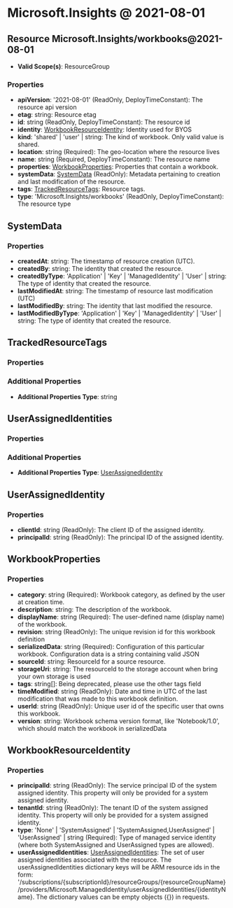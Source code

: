 # Microsoft.Insights @ 2021-08-01

## Resource Microsoft.Insights/workbooks@2021-08-01
* **Valid Scope(s)**: ResourceGroup
### Properties
* **apiVersion**: '2021-08-01' (ReadOnly, DeployTimeConstant): The resource api version
* **etag**: string: Resource etag
* **id**: string (ReadOnly, DeployTimeConstant): The resource id
* **identity**: [WorkbookResourceIdentity](#workbookresourceidentity): Identity used for BYOS
* **kind**: 'shared' | 'user' | string: The kind of workbook. Only valid value is shared.
* **location**: string (Required): The geo-location where the resource lives
* **name**: string (Required, DeployTimeConstant): The resource name
* **properties**: [WorkbookProperties](#workbookproperties): Properties that contain a workbook.
* **systemData**: [SystemData](#systemdata) (ReadOnly): Metadata pertaining to creation and last modification of the resource.
* **tags**: [TrackedResourceTags](#trackedresourcetags): Resource tags.
* **type**: 'Microsoft.Insights/workbooks' (ReadOnly, DeployTimeConstant): The resource type

## SystemData
### Properties
* **createdAt**: string: The timestamp of resource creation (UTC).
* **createdBy**: string: The identity that created the resource.
* **createdByType**: 'Application' | 'Key' | 'ManagedIdentity' | 'User' | string: The type of identity that created the resource.
* **lastModifiedAt**: string: The timestamp of resource last modification (UTC)
* **lastModifiedBy**: string: The identity that last modified the resource.
* **lastModifiedByType**: 'Application' | 'Key' | 'ManagedIdentity' | 'User' | string: The type of identity that created the resource.

## TrackedResourceTags
### Properties
### Additional Properties
* **Additional Properties Type**: string

## UserAssignedIdentities
### Properties
### Additional Properties
* **Additional Properties Type**: [UserAssignedIdentity](#userassignedidentity)

## UserAssignedIdentity
### Properties
* **clientId**: string (ReadOnly): The client ID of the assigned identity.
* **principalId**: string (ReadOnly): The principal ID of the assigned identity.

## WorkbookProperties
### Properties
* **category**: string (Required): Workbook category, as defined by the user at creation time.
* **description**: string: The description of the workbook.
* **displayName**: string (Required): The user-defined name (display name) of the workbook.
* **revision**: string (ReadOnly): The unique revision id for this workbook definition
* **serializedData**: string (Required): Configuration of this particular workbook. Configuration data is a string containing valid JSON
* **sourceId**: string: ResourceId for a source resource.
* **storageUri**: string: The resourceId to the storage account when bring your own storage is used
* **tags**: string[]: Being deprecated, please use the other tags field
* **timeModified**: string (ReadOnly): Date and time in UTC of the last modification that was made to this workbook definition.
* **userId**: string (ReadOnly): Unique user id of the specific user that owns this workbook.
* **version**: string: Workbook schema version format, like 'Notebook/1.0', which should match the workbook in serializedData

## WorkbookResourceIdentity
### Properties
* **principalId**: string (ReadOnly): The service principal ID of the system assigned identity. This property will only be provided for a system assigned identity.
* **tenantId**: string (ReadOnly): The tenant ID of the system assigned identity. This property will only be provided for a system assigned identity.
* **type**: 'None' | 'SystemAssigned' | 'SystemAssigned,UserAssigned' | 'UserAssigned' | string (Required): Type of managed service identity (where both SystemAssigned and UserAssigned types are allowed).
* **userAssignedIdentities**: [UserAssignedIdentities](#userassignedidentities): The set of user assigned identities associated with the resource. The userAssignedIdentities dictionary keys will be ARM resource ids in the form: '/subscriptions/{subscriptionId}/resourceGroups/{resourceGroupName}/providers/Microsoft.ManagedIdentity/userAssignedIdentities/{identityName}. The dictionary values can be empty objects ({}) in requests.


